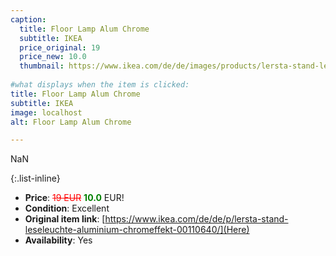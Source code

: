 ```yaml
---
caption:
  title: Floor Lamp Alum Chrome
  subtitle: IKEA
  price_original: 19
  price_new: 10.0
  thumbnail: https://www.ikea.com/de/de/images/products/lersta-stand-leseleuchte-aluminium-chromeffekt__0606034_pe681992_s5.jpg
  
#what displays when the item is clicked:
title: Floor Lamp Alum Chrome
subtitle: IKEA
image: localhost
alt: Floor Lamp Alum Chrome

---
```

NaN

{:.list-inline} 
- **Price**: <span style="color:red"><del>19 EUR</del></span> <span style="color:green">**10.0**</span> EUR!
- **Condition**: Excellent
- **Original item link**: [https://www.ikea.com/de/de/p/lersta-stand-leseleuchte-aluminium-chromeffekt-00110640/](Here)
- **Availability**: Yes
